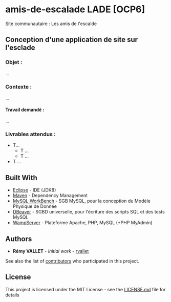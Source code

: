 # amis-de-escalade LADE [OCP6]
Site communautaire : Les amis de l'escalde

## Conception d'une application de site sur l'esclade

### Objet :
...

### Contexte :
...

#### Travail demandé :

...

### Livrables attendus :
* T...
    * T ...
    * T ...
* T ...

## Built With

* [Eclipse](https://www.jetbrains.com/idea/) - IDE (JDK8)
* [Maven](https://maven.apache.org/) - Dependency Management
* [MySQL WorkBench](https://www.mysql.com/) - SGB MySQL, pour la conception du Modèle Physique de Donnée
* [DBeaver](https://dbeaver.io/) - SGBD universelle, pour l'écriture des scripts SQL et des tests MySQL
* [WampServer](http://www.wampserver.com/) - Plateforme Apache, PHP, MySQL (+PHP MyAdmin)

## Authors

* **Rémy VALLET** - *Initial work* - [rvallet](https://github.com/rvallet)

See also the list of [contributors](https://github.com/rvallet/amis-de-escalade/contributors) who participated in this project.

## License
This project is licensed under the MIT License - see the [LICENSE.md](https://github.com/rvallet/amis-de-escalade/blob/master/LICENSE) file for details
